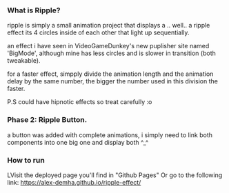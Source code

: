 ### What is Ripple?
ripple is simply a small animation project that displays a .. well.. a ripple effect
its 4 circles inside of each other that light up sequentially.

an effect i have seen in VideoGameDunkey's new puplisher site named 'BigMode', although mine has less circles and is slower in transition (both tweakable).

for a faster effect, simpply divide the animation length and the animation delay by the same number, the bigger the number used in this division the faster.

P.S could have hipnotic effects so treat carefully :o

### Phase 2: Ripple Button.
a button was added with complete animations, i simply need to link both components into one big one and display both ^_^


### How to run
 LVisit the deployed page you'll find in "Github Pages"
Or go to the following link: 
https://alex-demha.github.io/ripple-effect/

